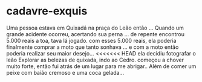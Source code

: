 # cadavre-exquis
Uma pessoa estava em Quixadá na praça do Leão então ...
Quando um grande acidente ocorreu, acertando sua perna ...
de repente encontrou 5.000 reais a toa, tava lá jogado.
com esses 5.000 reais, ela poderia finalmente comprar a moto que tanto sonhava ...
e com a moto então poderia realizar seu maior desejo...
<<<<<<< HEAD
ela decidiu fotografar o leão
Explorar as belezas de quixada, indo ao Cedro.
começou a chover muito forte, então fui atrás de um lugar para me abrigar..
Além de comer um peixe com baião cremoso e uma coca gelada...